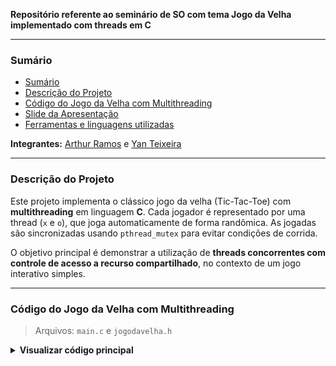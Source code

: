 **Repositório referente ao seminário de SO com tema Jogo da Velha implementado com threads em C**

---

### Sumário

- [Sumário](#sumário)
- [Descrição do Projeto](#descrição-do-projeto)
- [Código do Jogo da Velha com Multithreading](#código-do-jogo-da-velha-com-multithreading)
- [Slide da Apresentação](#slide-da-apresentação)
- [Ferramentas e linguagens utilizadas](#ferramentas-e-linguagens-utilizadas)

**Integrantes:** [Arthur Ramos]([https://github.com/ArthurRamos26]) e [Yan Teixeira]([(https://github.com/Yan-Teixeira)])

---

### Descrição do Projeto

Este projeto implementa o clássico jogo da velha (Tic-Tac-Toe) com **multithreading** em linguagem **C**. Cada jogador é representado por uma thread (`x` e `o`), que joga automaticamente de forma randômica. As jogadas são sincronizadas usando `pthread_mutex` para evitar condições de corrida.

O objetivo principal é demonstrar a utilização de **threads concorrentes com controle de acesso a recurso compartilhado**, no contexto de um jogo interativo simples.

---

### Código do Jogo da Velha com Multithreading

> Arquivos: `main.c` e `jogodavelha.h`

<details>
<summary><strong>Visualizar código principal</strong></summary>

#### `main.c`

```c
#include "jogodavelha.h"
#include <time.h>
#include <pthread.h>
#include <unistd.h>
#include <stdio.h>
#include <stdlib.h>

typedef struct {
    GameBoard* board;
    char symbol;
} PlayerData;

pthread_mutex_t game_mutex = PTHREAD_MUTEX_INITIALIZER;
int current_turn = 0;
const char players[2] = {'x', 'o'};

void* player_behavior(void* arg) {
    PlayerData* data = (PlayerData*)arg;

    while (1) {
        pthread_mutex_lock(&game_mutex);

        if (game_ended(data->board)) {
            pthread_mutex_unlock(&game_mutex);
            break;
        }

        if (current_turn == (data->symbol == 'x' ? 0 : 1)) {
            int row, col;
            do {
                row = rand() % 3;
                col = rand() % 3;
            } while (!is_valid_move(data->board, row, col) && !game_ended(data->board));

            if (!game_ended(data->board)) {
                make_move(data->board, row, col, data->symbol);
                printf("\n%c plays at (%d,%d)\n", data->symbol, row, col);
                display_board(data->board);

                if (check_winner(data->board, data->symbol)) {
                    data->board->game_over = true;
                } else if (is_board_full(data->board)) {
                    data->board->game_over = true;
                }

                current_turn = !current_turn;
            }
        }

        pthread_mutex_unlock(&game_mutex);
        usleep(100000);
    }

    return NULL;
}

int main() {
    srand(time(NULL));

    GameBoard* board = create_board();
    PlayerData player1 = {board, 'x'};
    PlayerData player2 = {board, 'o'};

    pthread_t thread1, thread2;
    pthread_create(&thread1, NULL, player_behavior, &player1);
    pthread_create(&thread2, NULL, player_behavior, &player2);

    pthread_join(thread1, NULL);
    pthread_join(thread2, NULL);

    printf("\nFinal Board:\n");
    display_board(board);

    if (check_winner(board, 'x')) {
        printf("x WINS!\n");
    } else if (check_winner(board, 'o')) {
        printf("o WINS!\n");
    } else {
        printf("DRAW!\n");
    }

    free_board(board);
    return 0;
}
